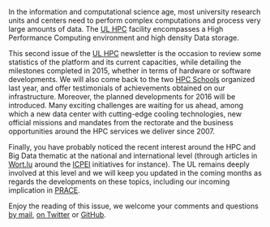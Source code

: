 In the information and computational science age, most university research units and centers need to perform complex computations and process very large amounts of data.
The [UL HPC](http://hpc.uni.lu) facility encompasses a High Performance Computing environment and high density Data storage.

This second issue of the [UL HPC](http://hpc.uni.lu) newsletter is the occasion to review some statistics of the platform and its current capacities, while detailing the milestones completed in 2015, whether in terms of hardware or software developments.
We will also come back to the two [HPC Schools](https://hpc.uni.lu/hpc-school/2015/06/index.html) organized last year, and offer testimonials of achievements obtained on our infrastructure.
Moreover, the planned developments for 2016 will be introduced. Many exciting challenges are waiting for us ahead, among which a new data center with cutting-edge cooling technologies, new official missions and mandates from the rectorate and the business opportunities around the HPC services we deliver since 2007.

Finally, you have probably noticed the recent interest around the HPC and Big Data thematic at the national and international level (through articles in [Wort.lu](http://www.wort.lu/de/business/le-luxembourg-aux-manettes-un-superordinateur-a-six-milliards-d-euros-56a5d8890da165c55dc51d19) around the  [ICPEI](https://ec.europa.eu/commission/2014-2019/oettinger/blog/luxembourg-launches-supercomputing-project_en) initiatives for instance). The UL remains deeply involved at this level and we will keep you updated in the coming months as regards the developments on these topics, including our incoming implication in [PRACE](http://www.prace-ri.eu/).

Enjoy the reading of this issue, we welcome your comments and questions [by mail](mailto:hpc-sysadmins@uni.lu), [on Twitter](https://twitter.com/ULHPC) or [GitHub](https://github.com/ULHPC/documents/issues).
